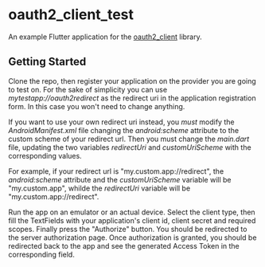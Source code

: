 # oauth2_client_test

An example Flutter application for the [oauth2_client](https://pub.dev/packages/oauth2_client) library.

## Getting Started

Clone the repo, then register your application on the provider you are going to test on.
For the sake of simplicity you can use _mytestapp://oauth2redirect_ as the redirect uri in the application registration form. In this case you won't need to change anything.

If you want to use your own redirect uri instead, you *must* modify the _AndroidManifest.xml_ file changing the _android:scheme_ attribute to the custom scheme of your redirect url. Then you must change the _main.dart_ file, updating the two variables _redirectUri_ and _customUriScheme_ with the corresponding values.

For example, if your redirect url is "my.custom.app://redirect", the _android:scheme_ attribute and the _customUriScheme_ variable will be "my.custom.app", whilde the _redirectUri_ variable will be "my.custom.app://redirect".

Run the app on an emulator or an actual device.
Select the client type, then fill the TextFields with your application's client id, client secret and required scopes. Finally press the "Authorize" button.
You should be redirected to the server authorization page. Once authorization is granted, you should be redirected back to the app and see the generated Access Token in the corresponding field.